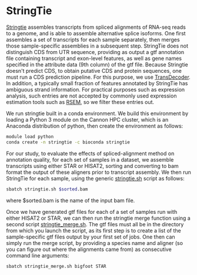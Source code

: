 # StringTie

[Stringtie](https://github.com/gpertea/stringtie) assembles transcripts from spliced alignments of RNA-seq reads to a genome, and is able to assemble alternative splice isoforms. One first assembles a set of transcripts for each sample separately, then merges those sample-specific assemblies in a subsequent step. StringTie does not distinguish CDS from UTR sequence, providing as output a gtf annotation file containing transcript and exon-level features, as well as gene names specified in the attribute data (9th column) of the gtf file. Because Stringtie doesn't predict CDS, to obtain putative CDS and protein sequences, one must run a CDS prediction pipeline. For this purpose, we use [TransDecoder](https://github.com/TransDecoder/TransDecoder/wiki). In addition, a typically small fraction of features annotated by StringTie has ambiguous strand information. For practical purposes such as expression analysis, such entries are not accepted by commonly used expression estimation tools such as [RSEM](https://github.com/deweylab/RSEM), so we filter these entries out. 

We run stringtie built in a conda environment. We build this environment by loading a Python 3 module on the Cannon HPC cluster, which is an Anaconda distribution of python, then create the environment as follows:

```bash
module load python
conda create -n stringtie -c bioconda stringtie
```

For our study, to evaluate the effects of spliced-alignment method on annotation quality, for each set of samples in a dataset, we assemble transcripts using either STAR or HISAT2, sorting and converting to bam format the output of these aligners prior to transcript assembly. We then run StringTie for each sample, using the generic [stringtie.sh](https://github.com/harvardinformatics/GenomeAnnotation/StringTie/slurm_scripts/stringtie.sh) script as follows:

```bash
sbatch stringtie.sh $sorted.bam
```

where $sorted.bam is the name of the input bam file.

Once we have generated gtf files for each of a set of samples run with either HISAT2 or STAR, we can then run the stringtie merge function using a second script [stringtie_merge.sh](https://github.com/harvardinformatics/GenomeAnnotation/StringTie/slurm_scripts/stringtie_merge.sh). The gtf files must all be in the directory from which you launch the script, as its first step is to create a list of the sample-specific gtf files output by your first set of jobs. One then can simply run the merge script, by providing a species name and aligner (so you can figure out where the alignments came from) as consecutive command line arguments:

```bash
sbatch stringtie_merge.sh bigfoot STAR
```
  
